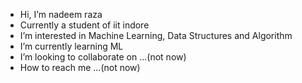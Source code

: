 - Hi, I’m nadeem raza
- Currently a student of iit indore
- I’m interested in Machine Learning, Data Structures and Algorithm
- I’m currently learning ML
- I’m looking to collaborate on ...(not now)
- How to reach me ...(not now)

<!---
raza7839/raza7839 is a ✨ special ✨ repository because its `README.md` (this file) appears on your GitHub profile.
You can click the Preview link to take a look at your changes.
--->
